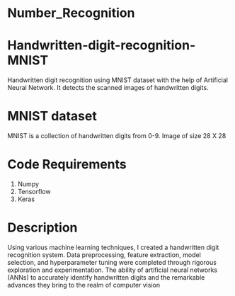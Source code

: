 # Number_Recognition

# Handwritten-digit-recognition-MNIST
Handwritten digit recognition using MNIST dataset with the help of Artificial Neural Network. It detects the scanned images of handwritten digits.

# MNIST dataset
MNIST is a collection of handwritten digits from 0-9. Image of size 28 X 28

# Code Requirements
1. Numpy
2. Tensorflow
3. Keras

# Description
Using various machine learning techniques, I created a handwritten digit recognition system. Data preprocessing, feature extraction, model selection, and hyperparameter tuning were completed through rigorous exploration and experimentation. The ability of artificial neural networks (ANNs) to accurately identify handwritten digits and the remarkable advances they bring to the realm of computer vision
